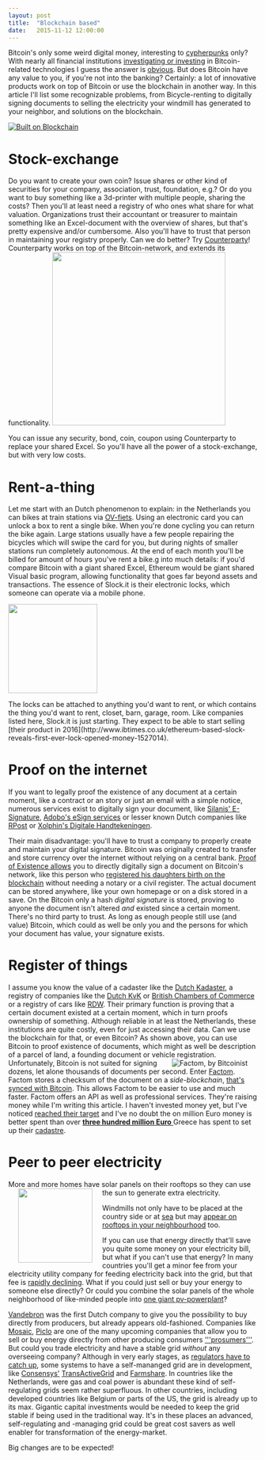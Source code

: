 ```yaml
---
layout: post
title:  "Blockchain based"
date:   2015-11-12 12:00:00
---
```


Bitcoin's only some weird digital money, interesting to [cypherpunks](https://en.wikipedia.org/wiki/Cypherpunk) only? With nearly all financial institutions [investigating or investing](http://www.ibtimes.co.uk/codename-citicoin-banking-giant-built-three-internal-blockchains-test-bitcoin-technology-1508759) in Bitcoin-related technologies I guess the answer is [obvious](http://www.forbes.com/sites/mikemontgomery/2015/09/15/bitcoin-is-only-the-beginning-for-blockchain-technology/). But does Bitcoin have any value to you, if you're not into the banking? Certainly: a lot of innovative products work on top of Bitcoin or use the blockchain in another way. In this article I'll list some recognizable problems, from Bicycle-renting to digitally signing documents to selling the electricity your windmill has generated to your neighbor, and solutions on the blockchain.

<p aligh="center"><a href="{{site.baseurl}}/2015/11/blockchain-based"><img src="{{site.baseurl}}/assets/Built-on-bc.png" align="center" title="Built on Blockchain
Commons Attribution ShareAlike 4.0 license, original file:: Built-on-bc.odg" alt="Built on Blockchain"></a></p>
<!-- Source-file: http://www.gerbrand-ict.nl/assets/Built-on-bc.odg -->

<!-- more -->

# Stock-exchange
Do you want to create your own coin? Issue shares or other kind of securities for your company, association, trust, foundation, e.g.? Or do you want to buy something like a 3d-printer with multiple people, sharing the costs? Then you'll at least need a registry of who ones what share for what valuation. Organizations trust their accountant or treasurer to maintain something like an Excel-document with the overview of shares, but that's pretty expensive and/or cumbersome. Also you'll have to trust that person in maintaining your registry properly.
Can we do better? Try
[Counterparty](http://counterparty.io/why-counterparty/)! Counterparty works on top of the Bitcoin-network, and extends its functionality.
<img src="{{site.baseurl}}/assets/counterparty.io-stage-home.png" width="350px">

You can issue any security, bond, coin, coupon using Counterparty to replace your shared Excel. So you'll have all the power of a stock-exchange, but with very low costs.

# Rent-a-thing
Let me start with an Dutch phenomenon to explain: in the Netherlands you can bikes at train stations via [OV-fiets](http://www.ov-fiets.nl). Using an electronic card you can unlock a box to rent a single bike. When you're done cycling you can return the bike again. Large stations usually have a few people repairing the bicycles which will swipe the card for you, but during nights of smaller stations run completely autonomous. At the end of each month you'll be billed for amount of hours you've rent a bike.g into much details: if you'd compare Bitcoin with a giant shared Excel, Ethereum would be giant shared Visual basic program, allowing functionality that goes far beyond assets and transactions.
The essence of Slock.it is their electronic locks, which someone can operate via a mobile phone.
<p><img src="{{site.baseurl}}/assets/slock-powr-switch.png" width="180px"></p>
The locks can be attached to anything you'd want to rent, or which contains the thing you'd want to rent, closet, barn, garage, room. Like companies listed here, Slock.it is just starting. They expect to be able to start selling [their product in 2016](http://www.ibtimes.co.uk/ethereum-based-slock-reveals-first-ever-lock-opened-money-1527014).

# Proof on the internet
If you want to legally proof the existence of any document at a certain moment, like a contract or an story or just an email with a simple notice, numerous services exist to digitally sign your document, like [Silanis' E-Signature](https://www.silanis.com/),  [Adobo's eSign services](https://acrobat.adobe.com/us/en/documents/esignatures.html) or lesser known Dutch companies like [RPost](http://www.rpost.nl/digitale-handtekening/) or [Xolphin's Digitale Handtekeningen](https://www.digitalehandtekeningen.nl/).

Their main disadvantage: you'll have to trust a company to properly create and maintain your digital signature. Bitcoin was originally created to transfer and store currency over the internet without relying on a central bank. [Proof of Existence allows](https://www.proofofexistence.com/) you to directly digitally sign a document on Bitcoin's network, like this person who [registered his daughters birth on the blockchain](http://www.coindesk.com/meet-the-dad-who-registered-his-daughters-birth-on-the-blockchain/) without needing a notary or a civil register.  The actual document can be stored anywhere, like your own homepage or on a disk stored in a save. On the Bitcoin only a hash *digital signature* is stored, proving to anyone the document isn't altered *and* existed since a certain moment. There's no third party to trust. As long as enough people still use (and value) Bitcoin, which could as well be only you and the persons for which your document has value, your signature exists.

# Register of things
I assume you know the value of a cadaster like the [Dutch Kadaster](https://www.kadaster.nl), a registry of companies like the [Dutch KvK](http://www.kvk.nl/) or [British Chambers of Commerce](http://www.britishchambers.org.uk/) or a registry of cars like [RDW](https://www.rdw.nl). Their primary function is proving that a certain document existed at a certain moment, which in turn proofs ownership of something. Although reliable in at least the Netherlands, these institutions are quite costly, even for just accessing their data. Can we use the blockchain for that, or even Bitcoin? As shown above, you can use Bitcoin to proof existence of documents, which might as well be description of a parcel of land, a founding document or vehicle registration.
 <a href="http://bitcoinist.net/factoids-tokens-drive-factom-protocol"><img src="http://bitcoinist.net/wp-content/uploads/2015/03/Factoids_article_1_Bitcoinist-300x163.png" align="right" hspace="20px" title="Factom, by Bitcoinist"></a>
Unfortunately, Bitcoin is not suited for signing dozens, let alone thousands of documents per second. Enter [Factom](http://factom.org/). Factom stores a checksum of the document on a *side-blockchain*, [that's synced with Bitcoin](http://www.factom.com/faqs/). This allows Factom to be easier to use and much faster.
Factom offers an API as well as professional services. They're raising money while I'm writing this article. I haven't invested money yet, but I've noticed [reached their target](https://bnktothefuture.com/pitches/2087/_factom-inc-bringing-the-blockchain-to-business.html) and I've no doubt the on million Euro money is better spent than over [**three hundred million Euro** ](http://www.mondi.nl/landendossier/griekenland/onduidelijkheid-rond-grieks-kadaster/page18__297.php) Greece has spent to set up their [cadastre](https://e-justice.europa.eu/content_land_registers_in_member_states-109-el-nl.do).

# Peer to peer electricity
<p>More and more homes have solar panels on their rooftops so they can use the sun to generate extra electricity.<a href="https://en.wikipedia.org/wiki/Photovoltaic_system"> <img src="https://upload.wikimedia.org/wikipedia/commons/thumb/8/8e/Solar_panels_on_house_roof.jpg/1024px-Solar_panels_on_house_roof.jpg" height="150" align="left" hspace="20px"></a></p>
Windmills not only have to be placed at the country side or at <a href="http://www.tki-windopzee.nl">sea</a> but may <a href="http://www.eazwind.com">appear on rooftops in your neighbourhood</a> too.

<p>If you can use that energy directly that'll save you quite some money on your electricity bill, but what if you can't use that energy? In many countries you'll get a minor fee from your electricity utility company for feeding electricity back into the grid, but that fee is <a href="http://www.germanenergyblog.de/?page_id=16379">rapidly declining</a>. What if you could just sell or buy your energy to someone else directly? Or could you combine the solar panels of the whole neighborhood of like-minded people into <a href="https://www.linkedin.com/pulse/ethereum-enabled-community-energy-market-sharing-economy-john-lilic">one giant pv-powerplant</a>?</p>

[Vandebron](http://www.vandebron.nl) was the first Dutch company to give you the possibility to buy directly from producers, but already appears old-fashioned. Companies like [Mosaic](https://joinmosaic.com/), [Piclo](https://www.openutility.com/piclo/) are one of the many upcoming companies that allow you to sell or buy energy directly from other producing consumers ['''prosumers'''](http://blog.abundanceinvestment.com/2013/01/the-revolutionary-rise-of-the-energy-prosumer/).
But could you trade electricity and have a stable grid *without* any overseeing company? Although in very early stages, as [regulators have to catch up](http://www.cityam.com/228153/uber-electricity-could-be-just-around-corner-if-regulators-get-out-way), some systems to have a self-mananged grid are in development, like [Consensys'](https://consensys.net) [TransActiveGrid](http://transactivegrid.org) and [Farmshare](https://consensys.net/static/Farm.pdf).
In countries like the Netherlands, were gas and coal power is abundant these kind of self-regulating grids seem rather superfluous. In other  countries, including developed countries like Belgium or parts of the US, the grid is already up to its max. Gigantic capital investments would be needed to keep the grid stable if being used in the traditional way. It's in these places an advanced, self-regulating and -managing grid could be great cost savers as well enabler for transformation of the energy-market.

Big changes are to be expected!
